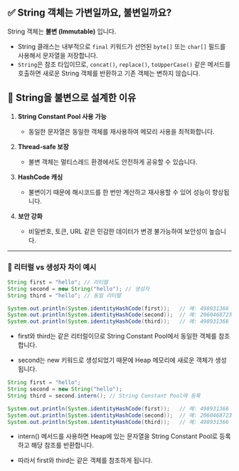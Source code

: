 ## ✅ String 객체는 가변일까요, 불변일까요?

String 객체는 **불변 (Immutable)** 입니다.

- String 클래스는 내부적으로 `final` 키워드가 선언된 `byte[]` 또는 `char[]` 필드를 사용해서 문자열을 저장합니다.
- `String`은 참조 타입이므로, `concat()`, `replace()`, `toUpperCase()` 같은 메서드를 호출하면 새로운 String 객체를 반환하고 기존 객체는 변하지 않습니다.

## 📌 String을 불변으로 설계한 이유

1. **String Constant Pool 사용 가능**

   - 동일한 문자열은 동일한 객체를 재사용하여 메모리 사용을 최적화합니다.

2. **Thread-safe 보장**

   - 불변 객체는 멀티스레드 환경에서도 안전하게 공유할 수 있습니다.

3. **HashCode 캐싱**

   - 불변이기 때문에 해시코드를 한 번만 계산하고 재사용할 수 있어 성능이 향상됩니다.

4. **보안 강화**
   - 비밀번호, 토큰, URL 같은 민감한 데이터가 변경 불가능하여 보안성이 높습니다.

---

### 📌 리터럴 vs 생성자 차이 예시

```java
String first = "hello"; // 리터럴
String second = new String("hello"); // 생성자
String third = "hello"; // 동일 리터럴

System.out.println(System.identityHashCode(first));   // 예: 498931366
System.out.println(System.identityHashCode(second));  // 예: 2060468723
System.out.println(System.identityHashCode(third));   // 예: 498931366
```

- first와 third는 같은 리터럴이므로 String Constant Pool에서 동일한 객체를 참조합니다.

- second는 new 키워드로 생성되었기 때문에 Heap 메모리에 새로운 객체가 생성됩니다.

```java
String first = "hello";
String second = new String("hello");
String third = second.intern(); // String Constant Pool에 등록

System.out.println(System.identityHashCode(first));   // 예: 498931366
System.out.println(System.identityHashCode(second));  // 예: 2060468723
System.out.println(System.identityHashCode(third));   // 예: 498931366
```

- intern() 메서드를 사용하면 Heap에 있는 문자열을 String Constant Pool로 등록하고 해당 참조를 반환합니다.

- 따라서 first와 third는 같은 객체를 참조하게 됩니다.

